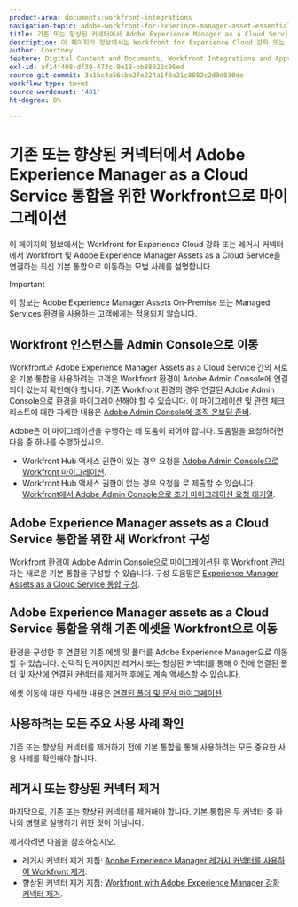```yaml
---
product-area: documents;workfront-integrations
navigation-topic: adobe-workfront-for-experince-manager-asset-essentials
title: 기존 또는 향상된 커넥터에서 Adobe Experience Manager as a Cloud Service 통합을 위한 Workfront으로 마이그레이션
description: 이 페이지의 정보에서는 Workfront for Experience Cloud 강화 또는 레거시 커넥터에서 Workfront 및 Adobe Experience Manager Assets as a Cloud Service을 연결하는 최신 기본 통합으로 이동하는 모범 사례를 설명합니다.
author: Courtney
feature: Digital Content and Documents, Workfront Integrations and Apps
exl-id: af14f408-df39-473c-9e18-bb88022c96ed
source-git-commit: 3a1bc4a56cba2fe224a1f0a21c8882c2d9d030de
workflow-type: tm+mt
source-wordcount: '481'
ht-degree: 0%

---
```


# 기존 또는 향상된 커넥터에서 Adobe Experience Manager as a Cloud Service 통합을 위한 Workfront으로 마이그레이션

이 페이지의 정보에서는 Workfront for Experience Cloud 강화 또는 레거시 커넥터에서 Workfront 및 Adobe Experience Manager Assets as a Cloud Service을 연결하는 최신 기본 통합으로 이동하는 모범 사례를 설명합니다.

>[!IMPORTANT]
>
>이 정보는 Adobe Experience Manager Assets On-Premise 또는 Managed Services 환경을 사용하는 고객에게는 적용되지 않습니다.

## Workfront 인스턴스를 Admin Console으로 이동

Workfront과 Adobe Experience Manager Assets as a Cloud Service 간의 새로운 기본 통합을 사용하려는 고객은 Workfront 환경이 Adobe Admin Console에 연결되어 있는지 확인해야 합니다. 기존 Workfront 환경의 경우 연결된 Adobe Admin Console으로 환경을 마이그레이션해야 할 수 있습니다. 이 마이그레이션 및 관련 체크리스트에 대한 자세한 내용은 [Adobe Admin Console에 조직 온보딩 준비](/help/quicksilver/administration-and-setup/adobe-admin-console/prep-for-admin-console.md).

Adobe은 이 마이그레이션을 수행하는 데 도움이 되어야 합니다. 도움말을 요청하려면 다음 중 하나를 수행하십시오.

* Workfront Hub 액세스 권한이 있는 경우 요청을 [Adobe Admin Console으로 Workfront 마이그레이션](https://hub.workfront.com/requests/new?activeTab=tab-new-helpRequest&amp;projectID=629674d500054a38133cf26e01d06a97&amp;path=).
* Workfront Hub 액세스 권한이 없는 경우 요청을 로 제출할 수 있습니다. [Workfront에서 Adobe Admin Console으로 조기 마이그레이션 요청 대기열](https://workfront.az1.qualtrics.com/jfe/form/SV_9T5LuHf05JUOPAi).

## Adobe Experience Manager assets as a Cloud Service 통합을 위한 새 Workfront 구성

Workfront 환경이 Adobe Admin Console으로 마이그레이션된 후 Workfront 관리자는 새로운 기본 통합을 구성할 수 있습니다. 구성 도움말은 [Experience Manager Assets as a Cloud Service 통합 구성](/help/quicksilver/administration-and-setup/configure-integrations/configure-aacs-integration.md).

## Adobe Experience Manager assets as a Cloud Service 통합을 위해 기존 에셋을 Workfront으로 이동

환경을 구성한 후 연결된 기존 에셋 및 폴더를 Adobe Experience Manager으로 이동할 수 있습니다. 선택적 단계이지만 레거시 또는 향상된 커넥터를 통해 이전에 연결된 폴더 및 자산에 연결된 커넥터를 제거한 후에도 계속 액세스할 수 있습니다.

에셋 이동에 대한 자세한 내용은 [연결된 폴더 및 문서 마이그레이션](/help/quicksilver/documents/workfront-and-experience-manager-integrations/legacy-enhanced-connector-migration/workfront-document-link-updates.md).

## 사용하려는 모든 주요 사용 사례 확인

기존 또는 향상된 커넥터를 제거하기 전에 기본 통합을 통해 사용하려는 모든 중요한 사용 사례를 확인해야 합니다.

## 레거시 또는 향상된 커넥터 제거

마지막으로, 기존 또는 향상된 커넥터를 제거해야 합니다. 기본 통합은 두 커넥터 중 하나와 병렬로 실행하기 위한 것이 아닙니다.

제거하려면 다음을 참조하십시오.

* 레거시 커넥터 제거 지침: [Adobe Experience Manager 레거시 커넥터를 사용하여 Workfront 제거](/help/quicksilver/documents/workfront-and-experience-manager-integrations/legacy-enhanced-connector-migration/uninstall-legacy-connector.md).
* 향상된 커넥터 제거 지침: [Workfront with Adobe Experience Manager 강화 커넥터 제거](/help/quicksilver/documents/workfront-and-experience-manager-integrations/legacy-enhanced-connector-migration/uninstall-enhanced-connector.md).
